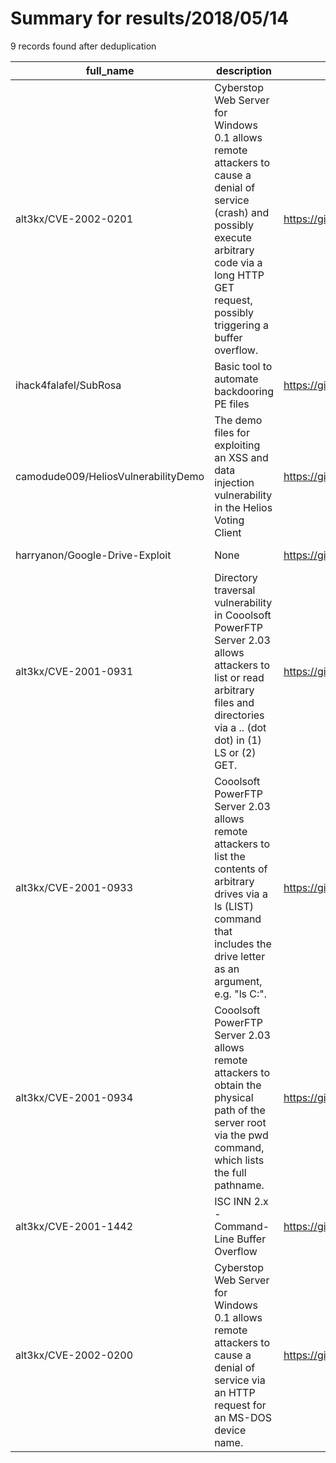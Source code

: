 
# Summary for results/2018/05/14
    
9 records found after deduplication

| full_name | description | html_url | matched_list | matched_count | pushed_at | size | stargazers_count | language | forks_count |
|-------------------------------------|-----------------------------------------------------------------------------------------------------------------------------------------------------------------------------------------------------------|--------------------------------------------------------|----------------|-----------------|---------------------------|--------|--------------------|------------|---------------|
| alt3kx/CVE-2002-0201 | Cyberstop Web Server for Windows 0.1 allows remote attackers to cause a denial of service (crash) and possibly execute arbitrary code via a long HTTP GET request, possibly triggering a buffer overflow. | https://github.com/alt3kx/CVE-2002-0201 | ['cve-2'] | 1 | 2018-05-14 22:25:50+00:00 | 22 | 1 | Perl | 0 |
| ihack4falafel/SubRosa | Basic tool to automate backdooring PE files | https://github.com/ihack4falafel/SubRosa | ['exploit'] | 1 | 2018-05-14 01:09:24+00:00 | 7893 | 40 | Python | 14 |
| camodude009/HeliosVulnerabilityDemo | The demo files for exploiting an XSS and data injection vulnerability in the Helios Voting Client | https://github.com/camodude009/HeliosVulnerabilityDemo | ['exploit'] | 1 | 2018-05-14 08:18:28+00:00 | 33 | 0 | JavaScript | 0 |
| harryanon/Google-Drive-Exploit | None | https://github.com/harryanon/Google-Drive-Exploit | ['exploit'] | 1 | 2018-05-14 12:28:53+00:00 | 758 | 0 | PHP | 0 |
| alt3kx/CVE-2001-0931 | Directory traversal vulnerability in Cooolsoft PowerFTP Server 2.03 allows attackers to list or read arbitrary files and directories via a .. (dot dot) in (1) LS or (2) GET. | https://github.com/alt3kx/CVE-2001-0931 | ['cve-2'] | 1 | 2018-05-14 19:14:12+00:00 | 18 | 0 | | 0 |
| alt3kx/CVE-2001-0933 | Cooolsoft PowerFTP Server 2.03 allows remote attackers to list the contents of arbitrary drives via a ls (LIST) command that includes the drive letter as an argument, e.g. "ls C:". | https://github.com/alt3kx/CVE-2001-0933 | ['cve-2'] | 1 | 2018-05-14 19:27:58+00:00 | 18 | 0 | | 0 |
| alt3kx/CVE-2001-0934 | Cooolsoft PowerFTP Server 2.03 allows remote attackers to obtain the physical path of the server root via the pwd command, which lists the full pathname. | https://github.com/alt3kx/CVE-2001-0934 | ['cve-2'] | 1 | 2018-05-14 19:54:41+00:00 | 17 | 0 | | 0 |
| alt3kx/CVE-2001-1442 | ISC INN 2.x - Command-Line Buffer Overflow | https://github.com/alt3kx/CVE-2001-1442 | ['cve-2'] | 1 | 2018-05-14 20:42:51+00:00 | 22 | 0 | C | 0 |
| alt3kx/CVE-2002-0200 | Cyberstop Web Server for Windows 0.1 allows remote attackers to cause a denial of service via an HTTP request for an MS-DOS device name. | https://github.com/alt3kx/CVE-2002-0200 | ['cve-2'] | 1 | 2018-05-14 21:49:14+00:00 | 16 | 1 | | 0 |

